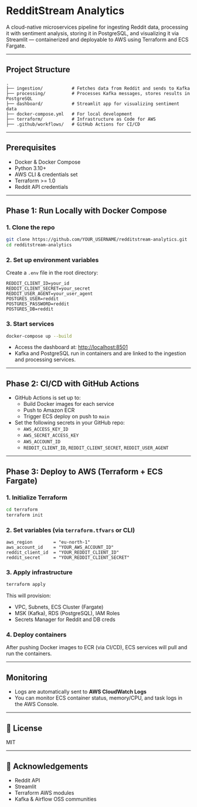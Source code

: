 
# RedditStream Analytics

A cloud-native microservices pipeline for ingesting Reddit data, processing it with sentiment analysis, storing it in PostgreSQL, and visualizing it via Streamlit — containerized and deployable to AWS using Terraform and ECS Fargate.

---

## Project Structure

```
.
├── ingestion/           # Fetches data from Reddit and sends to Kafka
├── processing/          # Processes Kafka messages, stores results in PostgreSQL
├── dashboard/           # Streamlit app for visualizing sentiment data
├── docker-compose.yml   # For local development
├── terraform/           # Infrastructure as Code for AWS
├── .github/workflows/   # GitHub Actions for CI/CD
```

---

## Prerequisites

- Docker & Docker Compose
- Python 3.10+
- AWS CLI & credentials set
- Terraform >= 1.0
- Reddit API credentials

---

## Phase 1: Run Locally with Docker Compose

### 1. Clone the repo
```bash
git clone https://github.com/YOUR_USERNAME/redditstream-analytics.git
cd redditstream-analytics
```

### 2. Set up environment variables

Create a `.env` file in the root directory:

```env
REDDIT_CLIENT_ID=your_id
REDDIT_CLIENT_SECRET=your_secret
REDDIT_USER_AGENT=your_user_agent
POSTGRES_USER=reddit
POSTGRES_PASSWORD=reddit
POSTGRES_DB=reddit
```

### 3. Start services
```bash
docker-compose up --build
```

- Access the dashboard at: [http://localhost:8501](http://localhost:8501)
- Kafka and PostgreSQL run in containers and are linked to the ingestion and processing services.

---

## Phase 2: CI/CD with GitHub Actions

- GitHub Actions is set up to:
  - Build Docker images for each service
  - Push to Amazon ECR
  - Trigger ECS deploy on push to `main`
- Set the following secrets in your GitHub repo:
  - `AWS_ACCESS_KEY_ID`
  - `AWS_SECRET_ACCESS_KEY`
  - `AWS_ACCOUNT_ID`
  - `REDDIT_CLIENT_ID`, `REDDIT_CLIENT_SECRET`, `REDDIT_USER_AGENT`

---

##  Phase 3: Deploy to AWS (Terraform + ECS Fargate)

### 1. Initialize Terraform

```bash
cd terraform
terraform init
```

### 2. Set variables (via `terraform.tfvars` or CLI)

```hcl
aws_region        = "eu-north-1"
aws_account_id    = "YOUR_AWS_ACCOUNT_ID"
reddit_client_id  = "YOUR_REDDIT_CLIENT_ID"
reddit_secret     = "YOUR_REDDIT_CLIENT_SECRET"
```

### 3. Apply infrastructure

```bash
terraform apply
```

This will provision:
- VPC, Subnets, ECS Cluster (Fargate)
- MSK (Kafka), RDS (PostgreSQL), IAM Roles
- Secrets Manager for Reddit and DB creds

### 4. Deploy containers

After pushing Docker images to ECR (via CI/CD), ECS services will pull and run the containers.

---

## Monitoring

- Logs are automatically sent to **AWS CloudWatch Logs**
- You can monitor ECS container status, memory/CPU, and task logs in the AWS Console.

---

## 📎 License

MIT

---

## 🙌 Acknowledgements

- Reddit API
- Streamlit
- Terraform AWS modules
- Kafka & Airflow OSS communities
